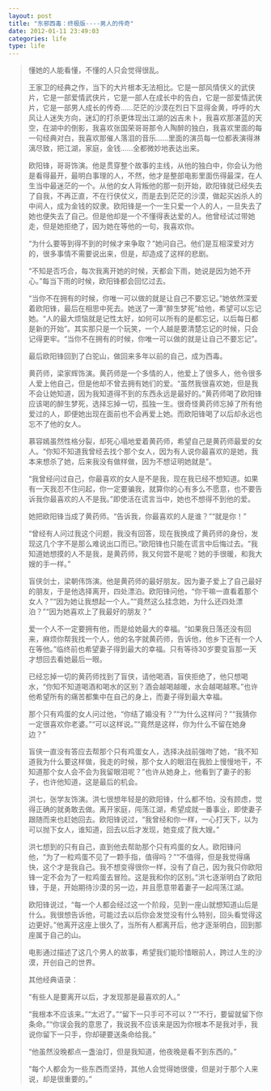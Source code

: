 ```yaml
---
layout: post
title: "东邪西毒：终极版----男人的传奇"
date: 2012-01-11 23:49:03
categories: life
type: life
---
```


>懂她的人能看懂，不懂的人只会觉得很乱。
>
>王家卫的经典之作，当下的大片根本无法相比。它是一部风情侠义的武侠片，它是一部爱情武侠片，它是一部人在成长中的告白，它是一部爱情武侠片，它是一部男人成长的传奇……茫茫的沙漠在烈日下显得金黄，呼呼的大风让人迷失方向，迷幻的打杀更体现出江湖的凶吉未卜，我喜欢那湛蓝的天空，在湖中的倒影，我喜欢张国荣哥哥那令人陶醉的独白，我喜欢里面的每一句经典对白，我喜欢那催人落泪的音乐……里面的演员每一位都表演得淋漓尽致，把江湖，家庭，金钱……全都微妙地表达出来。
>
>欧阳锋，哥哥饰演。他是贯穿整个故事的主线，从他的独白中，你会认为他是看得最开，最明白事理的人，不然，他才是整部电影里面伤得最深，在人生当中最迷茫的一个。从他的女人背叛他的那一刻开始，欧阳锋就已经失去了自我，不再正直，不在行侠仗义，而是去到茫茫的沙漠，做起买凶杀人的中间人，成为金钱的奴隶。欧阳锋是一个一生只爱一个人的人，一旦失去了她也便失去了自己。但是他却是一个不懂得表达爱的人。他曾经试过带她走，但是她拒绝了，因为她在等他的一句，我喜欢你。
>
>“为什么要等到得不到的时候才来争取？”她问自己。他们是互相深爱对方的，很多事情不需要说出来，但是，却造成了这样的悲剧。
>
>“不知是否巧合，每次我离开她的时候，天都会下雨，她说是因为她不开心。”每当下雨的时候，欧阳锋都会回忆过去。
>
>“当你不在拥有的时候，你唯一可以做的就是让自己不要忘记。”她依然深爱着欧阳锋，最后在相思中死去。她送了一潭“醉生梦死”给他，希望可以忘记她。“人的最大烦恼就是记性太好，如何可以所有的是都忘记，以后每日都是新的开始”。其实那只是一个玩笑，一个人越是要清楚忘记的时候，只会记得更牢。“当你不在拥有的时候，你唯一可以做的就是让自己不要忘记”。
>
>最后欧阳锋回到了白驼山，做回来多年以前的自己，成为西毒。
>
>黄药师，梁家辉饰演。黄药师是一个多情的人，他爱上了很多人，他令很多人爱上他自己，但是他却不曾去拥有她们的爱。“虽然我很喜欢她，但是我不会让她知道，因为我知道得不到的东西永远是最好的。”黄药师喝了欧阳锋应该喝的醉生梦死，选择忘掉一切，孤独一生。很奇怪黄药师忘掉了所有他爱过的人，即便她出现在面前也不会再爱上她。而欧阳锋喝了以后却永远也忘不了他的女人。
>
>慕容嫣虽然性格分裂，却死心塌地爱着黄药师，希望自己是黄药师最爱的女人。“你知不知道我曾经去找个那个女人，因为有人说你最喜欢的是她，我本来想杀了她，后来我没有做样做，因为不想证明她就是”。
>
>“我曾经问过自己，你最喜欢的女人是不是我，现在我已经不想知道。如果有一天我忍不住问起，你一定要骗我，就算你的心有多么不愿意，也不要告诉我你最喜欢的人不是我。”即使活在谎言当中，她也不想得不到他的爱。
>
>她把欧阳锋当成了黄药师。“告诉我，你最喜欢的人是谁？”“就是你！”
>
>“曾经有人问过我这个问题，我没有回答，现在我换成了黄药师的身份，发现这几个字不是那么难说出口而已。”欧阳锋也只能在谎言中后悔过去。“我知道她想摸的人不是我，是黄药师，我又何尝不是呢？她的手很暖，和我大嫂的手一样。”
>
>盲侠剑士，梁朝伟饰演。他是黄药师的最好朋友。因为妻子爱上了自己最好的朋友，于是他选择离开，四处漂泊。欧阳锋问他，“你干嘛一直看着那个女人？”“因为她让我想起一个人。”“竟然这么挂念她，为什么还四处漂泊？”“因为她喜欢上了我最好的朋友？”
>
>爱一个人不一定要拥有他，而是给她最大的幸福。“如果我日落还没有回来，麻烦你帮我找一个人，他的名字就黄药师，告诉他，他乡下还有一个人在等他。”临终前也希望妻子得到最大的幸福。只有等待30岁要变盲那一天才想回去看她最后一眼。
>
>已经忘掉一切的黄药师找到了盲侠，请他喝酒，盲侠拒绝了，他只想喝水，“你知不知道喝酒和喝水的区别？酒会越喝越暖，水会越喝越寒。”也许他希望所有的痛苦都集中在自己的身上，而妻子得到最大幸福。
>
>那个只有鸡蛋的女人问过他，“你结了婚没有？”“为什么这样问？”“我猜你一定很喜欢你老婆。”“可以这样说。”“竟然是这样，你为什么不留在她身边？”
>
>盲侠一直没有答应去帮那个只有鸡蛋女人，选择决战前强吻了她，“我不知道我为什么要这样做，我走的时候，那个女人的眼泪在我脸上慢慢地干，不知道那个女人会不会为我留眼泪呢？”也许从她身上，他看到了妻子的影子，也许他知道，这是最后的机会。
>
>洪七，张学友饰演。洪七很想年轻是的欧阳锋，什么都不怕，没有顾虑，觉得正确的就勇敢去做。离开家庭，闯荡江湖，希望成就一番事业，即使妻子跟随而来也赶她回去。欧阳锋说过，“我曾经和你一样，一心打天下，以为可以抛下女人，谁知道，回去以后才发现，她变成了我大嫂。”
>
>洪七想到的只有自己，直到他去帮助那个只有鸡蛋的女人。欧阳锋问他，“为了一粒鸡蛋不见了一颗手指，值得吗？”“不值得，但是我觉得痛快，这个才是我自己。我不想变得很你一样，没有了自己，因为我只你欧阳锋一定不会为了一粒鸡蛋去冒险。这是我和你的区别。”洪七逐渐明白了欧阳锋，于是，开始期待沙漠的另一边，并且愿意带着妻子一起闯荡江湖。
>
>欧阳锋说过，“每一个人都会经过这一个阶段，见到一座山就想知道山后是什么。我很想告诉他，可能过去以后你会发觉没有什么特别，回头看觉得这边更好。”他离开这座上很久了，当所有人都离开后，他才逐渐明白，回到那座属于自己的山。
>
>
>电影通过描述了这几个男人的故事，希望我们能珍惜眼前人，跨过人生的沙漠，开创自己的世界。
>
>其他经典语录：
>
>“有些人是要离开以后，才发现那是最喜欢的人。”
>
>“我根本不应该来。”“太迟了。”“留下一只手可不可以？”“不行，要留就留下你条命。”“你误会我的意思了，我说我不应该来是因为你根本不是我对手，我说你留下一只手，你却硬要送条命给我。”
>
>“他虽然没晚都点一盏油灯，但是我知道，他夜晚是看不到东西的。”
>
>“每个人都会为一些东西而坚持，其他人会觉得她很傻，但是对于那个人来说，却是很重要的。”
